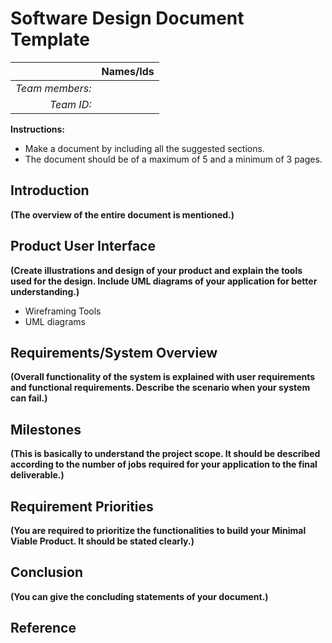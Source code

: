 # Software Design Document Template

|                 | **Names/Ids**  |
|----------------:|:---------------|
| *Team members:* |                |
| *Team ID:*      |                |

**Instructions:**
* Make a document by including all the suggested sections.
* The document should be of a maximum of 5 and a minimum of 3 pages.
 

## Introduction

**(The overview of the entire document is mentioned.)**

## Product User Interface

**(Create illustrations and design of your product and explain the tools used for the design. Include UML diagrams of your application for better understanding.)**

* Wireframing Tools 
* UML diagrams

## Requirements/System Overview 

**(Overall functionality of the system is explained with user requirements and functional requirements. Describe the scenario when your system can fail.)**

## Milestones

**(This is basically to understand the project scope. It should be described according to the number of jobs required for your application to the final deliverable.)**

## Requirement Priorities

**(You are required to prioritize the functionalities to build your Minimal Viable Product. It should be stated clearly.)**

## Conclusion

**(You can give the concluding statements of your document.)**

## Reference
